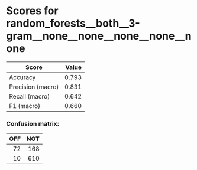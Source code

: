 # Scores for random_forests__both__3-gram__none__none__none__none__none
|      Score      |Value|
|-----------------|----:|
|Accuracy         |0.793|
|Precision (macro)|0.831|
|Recall (macro)   |0.642|
|F1 (macro)       |0.660|

### Confusion matrix:
|OFF|NOT|
|--:|--:|
| 72|168|
| 10|610|
